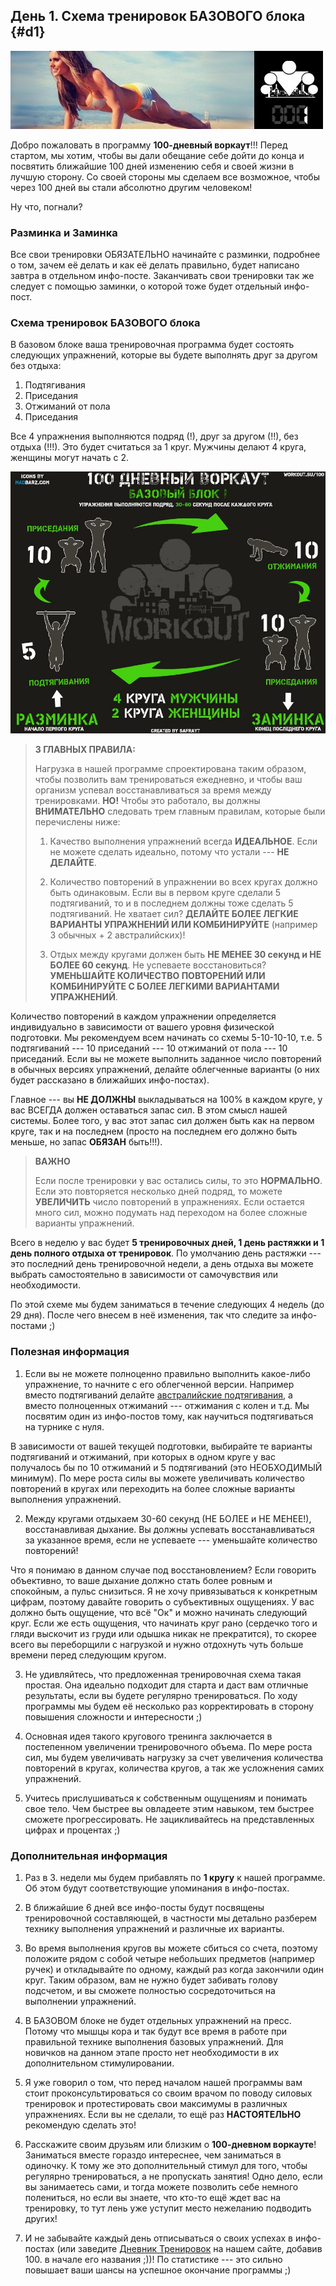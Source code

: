 ## День 1. Схема тренировок БАЗОВОГО блока {#d1}

![](src/img/1.jpg)

Добро пожаловать в программу **100-дневный воркаут**!!! Перед стартом, мы хотим, чтобы вы дали обещание себе дойти до конца и посвятить ближайшие 100 дней изменению себя и своей жизни в лучшую сторону. Со своей стороны мы сделаем все возможное, чтобы через 100 дней вы стали абсолютно другим человеком! 

Ну что, погнали?

### Разминка и Заминка

Все свои тренировки ОБЯЗАТЕЛЬНО начинайте с разминки, подробнее о том, зачем её делать и как её делать правильно, будет написано завтра в отдельном инфо-посте. Заканчивать свои тренировки так же следует с помощью заминки, о которой тоже будет отдельный инфо-пост. 

### Схема тренировок БАЗОВОГО блока

В базовом блоке ваша тренировочная программа будет состоять следующих упражнений, которые вы будете выполнять друг за другом без отдыха: 

1. Подтягивания 
2. Приседания 
3. Отжиманий от пола 
4. Приседания 

Все 4 упражнения выполняются подряд (!), друг за другом (!!), без отдыха (!!!). Это будет считаться за 1 круг. Мужчины делают 4 круга, женщины могут начать с 2. 

![](src/img/1-1.jpg)

> **3 ГЛАВНЫХ ПРАВИЛА:**
>
> Нагрузка в нашей программе спроектирована таким образом, чтобы позволить вам тренироваться ежедневно, и чтобы ваш организм успевал восстанавливаться за время между тренировками. **НО!** Чтобы это работало, вы должны **ВНИМАТЕЛЬНО** следовать трем главным правилам, которые были перечислены ниже: 
> 
> 1. Качество выполнения упражнений всегда **ИДЕАЛЬНОЕ**. Если не можете сделать идеально, потому что устали --- **НЕ ДЕЛАЙТЕ**. 
> 
> 2. Количество повторений в упражнении во всех кругах должно быть одинаковым. Если вы в первом круге сделали 5 подтягиваний, то и в последнем должны тоже сделать 5 подтягиваний. Не хватает сил? **ДЕЛАЙТЕ БОЛЕЕ ЛЕГКИЕ ВАРИАНТЫ УПРАЖНЕНИЙ ИЛИ КОМБИНИРУЙТЕ** (например 3 обычных + 2 австралийских)! 
> 
> 3. Отдых между кругами должен быть **НЕ МЕНЕЕ 30 секунд и НЕ БОЛЕЕ 60 секунд**. Не успеваете восстановиться? **УМЕНЬШАЙТЕ КОЛИЧЕСТВО ПОВТОРЕНИЙ ИЛИ КОМБИНИРУЙТЕ С БОЛЕЕ ЛЕГКИМИ ВАРИАНТАМИ УПРАЖНЕНИЙ**.

Количество повторений в каждом упражнении определяется индивидуально в зависимости от вашего уровня физической подготовки. Мы рекомендуем всем начинать со схемы 5-10-10-10, т.е. 5 подтягиваний --- 10 приседаний --- 10 отжиманий от пола --- 10 приседаний. Если вы не можете выполнить заданное число повторений в обычных версиях упражнений, делайте облегченные варианты (о них будет рассказано в ближайших инфо-постах). 

Главное --- вы **НЕ ДОЛЖНЫ** выкладываться на 100% в каждом круге, у вас ВСЕГДА должен оставаться запас сил. В этом смысл нашей системы. Более того, у вас этот запас сил должен быть как на первом круге, так и на последнем (просто на последнем его должно быть меньше, но запас **ОБЯЗАН** быть!!!). 

> **ВАЖНО**
>
> Если после тренировки у вас остались силы, то это **НОРМАЛЬНО**. Если это повторяется несколько дней подряд, то можете **УВЕЛИЧИТЬ** число повторений в упражнениях. Если остается много сил, можно подумать над переходом на более сложные варианты упражнений.

Всего в неделю у вас будет **5 тренировочных дней, 1 день растяжки и 1 день полного отдыха от тренировок**. По умолчанию день растяжки --- это последний день тренировочной недели, а день отдыха вы можете выбрать самостоятельно в зависимости от самочувствия или необходимости. 

По этой схеме мы будем заниматься в течение следующих 4 недель (до 29 дня). После чего внесем в неё изменения, так что следите за инфо-постами ;) 

### Полезная информация

1. Если вы не можете полноценно правильно выполнить какое-либо упражнение, то начните с его облегченной версии. Например вместо подтягиваний делайте [австралийские подтягивания](http://workout.su/video/show_video/3634), а вместо полноценных отжиманий --- отжимания с колен и т.д. Мы посвятим один из инфо-постов тому, как научиться подтягиваться на турнике с нуля. 

В зависимости от вашей текущей подготовки, выбирайте те варианты подтягиваний и отжиманий, при которых в одном круге у вас получалось бы по 10 отжиманий и 5 подтягиваний (это НЕОБХОДИМЫЙ минимум). По мере роста силы вы можете увеличивать количество повторений в кругах или переходить на более сложные варианты выполнения упражнений. 

2. Между кругами отдыхаем 30-60 секунд (НЕ БОЛЕЕ и НЕ МЕНЕЕ!), восстанавливая дыхание. Вы должны успевать восстанавливаться за указанное время, если не успеваете --- уменьшайте количество повторений! 

Что я понимаю в данном случае под восстановлением? Если говорить объективно, то ваше дыхание должно стать более ровным и спокойным, а пульс снизиться. Я не хочу привязываться к конкретным цифрам, поэтому давайте говорить о субъективных ощущениях. У вас должно быть ощущение, что всё "Ок" и можно начинать следующий круг. Если же есть ощущения, что начинать круг рано (сердечко того и гляди выскочит из груди или одышка никак не прекратится), то скорее всего вы переборщили с нагрузкой и нужно отдохнуть чуть больше времени перед следующим кругом. 

3. Не удивляйтесь, что предложенная тренировочная схема такая простая. Она идеально подходит для старта и даст вам отличные результаты, если вы будете регулярно тренироваться. По ходу программы мы будем её несколько раз корректировать в сторону повышения сложности и интересности ;) 

4. Основная идея такого кругового тренинга заключается в постепенном увеличении тренировочного объема. По мере роста сил, мы будем увеличивать нагрузку за счет увеличения количества повторений в кругах, количества кругов, а так же усложнения самих упражнений. 

5. Учитесь прислушиваться к собственным ощущениям и понимать свое тело. Чем быстрее вы овладеете этим навыком, тем быстрее сможете прогрессировать. Не зацикливайтесь на представленных цифрах и процентах ;) 

### Дополнительная информация

1. Раз в 3. недели мы будем прибавлять по **1 кругу** к нашей программе. Об этом будут соответствующие упоминания в инфо-постах. 

2. В ближайшие 6 дней все инфо-посты будут посвящены тренировочной составляющей, в частности мы детально разберем технику выполнения упражнений и различные их варианты. 

3. Во время выполнения кругов вы можете сбиться со счета, поэтому положите рядом с собой четыре небольших предметов (например ручек) и откладывайте по одному, каждый раз когда закончили один круг. Таким образом, вам не нужно будет забивать голову подсчетом, и вы сможете полностью сосредоточиться на выполнении упражнений. 

4. В БАЗОВОМ блоке не будет отдельных упражнений на пресс. Потому что мышцы кора и так будут все время в работе при правильной технике выполнения базовых упражнений. Для новичков на данном этапе просто нет необходимости в их дополнительном стимулировании. 

5. Я уже говорил о том, что перед началом нашей программы вам стоит проконсультироваться со своим врачом по поводу силовых тренировок и протестировать свои максимумы в различных упражнениях. Если вы не сделали, то ещё раз **НАСТОЯТЕЛЬНО** рекомендую сделать это! 

6. Расскажите своим друзьям или близким о **100-дневном воркауте**! Заниматься вместе гораздо интереснее, чем заниматься в одиночку. К тому же это дополнительный стимул для того, чтобы регулярно тренироваться, а не пропускать занятия! Одно дело, если вы занимаетесь сами, и тогда можете позволить себе немного полениться, но если вы знаете, что кто-то ещё ждет вас на тренировку, то тут лень уже уступит место нежеланию подводить других! 

7. И не забывайте каждый день отписываться о своих успехах в инфо-постах (или заведите [Дневник Тренировок](http://workout.su/forum/1) на нашем сайте, добавив 100. в начале его названия ;))! По статистике --- это сильно повышает ваши шансы на успешное окончание программы ;) 


